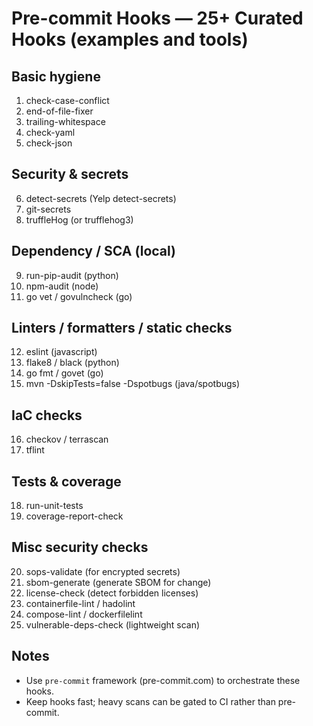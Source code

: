 # Pre-commit Hooks — 25+ Curated Hooks (examples and tools)

## Basic hygiene
1. check-case-conflict
2. end-of-file-fixer
3. trailing-whitespace
4. check-yaml
5. check-json

## Security & secrets
6. detect-secrets (Yelp detect-secrets)
7. git-secrets
8. truffleHog (or trufflehog3)

## Dependency / SCA (local)
9. run-pip-audit (python)
10. npm-audit (node)
11. go vet / govulncheck (go)

## Linters / formatters / static checks
12. eslint (javascript)
13. flake8 / black (python)
14. go fmt / govet (go)
15. mvn -DskipTests=false -Dspotbugs (java/spotbugs)

## IaC checks
16. checkov / terrascan
17. tflint

## Tests & coverage
18. run-unit-tests
19. coverage-report-check

## Misc security checks
20. sops-validate (for encrypted secrets)
21. sbom-generate (generate SBOM for change)
22. license-check (detect forbidden licenses)
23. containerfile-lint / hadolint
24. compose-lint / dockerfilelint
25. vulnerable-deps-check (lightweight scan)

## Notes
- Use `pre-commit` framework (pre-commit.com) to orchestrate these hooks.
- Keep hooks fast; heavy scans can be gated to CI rather than pre-commit.

